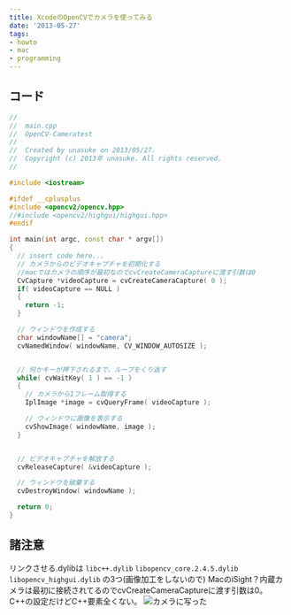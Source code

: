 ```yaml
---
title: XcodeのOpenCVでカメラを使ってみる
date: '2013-05-27'
tags:
- howto
- mac
- programming
---
```


## コード
```cpp
//
//  main.cpp
//  OpenCV-Cameratest
//
//  Created by unasuke on 2013/05/27.
//  Copyright (c) 2013年 unasuke. All rights reserved.
//

#include <iostream>

#ifdef __cplusplus
#include <opencv2/opencv.hpp>
//#include <opencv2/highgui/highgui.hpp>
#endif

int main(int argc, const char * argv[])
{
  // insert code here...
  // カメラからのビデオキャプチャを初期化する
  //macではカメラの順序が最初なのでcvCreateCameraCaptureに渡す引数は0
  CvCapture *videoCapture = cvCreateCameraCapture( 0 );
  if( videoCapture == NULL )
  {
    return -1;
  }

  // ウィンドウを作成する
  char windowName[] = "camera";
  cvNamedWindow( windowName, CV_WINDOW_AUTOSIZE );


  // 何かキーが押下されるまで、ループをくり返す
  while( cvWaitKey( 1 ) == -1 )
  {
    // カメラから1フレーム取得する
    IplImage *image = cvQueryFrame( videoCapture );

    // ウィンドウに画像を表示する
    cvShowImage( windowName, image );
  }


  // ビデオキャプチャを解放する
  cvReleaseCapture( &videoCapture );

  // ウィンドウを破棄する
  cvDestroyWindow( windowName );

  return 0;
}
```

## 諸注意
リンクさせる.dylibは
`libc++.dylib`
`libopencv_core.2.4.5.dylib`
`libopencv_highgui.dylib`
の3つ(画像加工をしないので)
MacのiSight？内蔵カメラは最初に接続されてるのでcvCreateCameraCaptureに渡す引数は0。
C++の設定だけどC++要素全くない。
![カメラに写った](opencv-camera-test.png)
